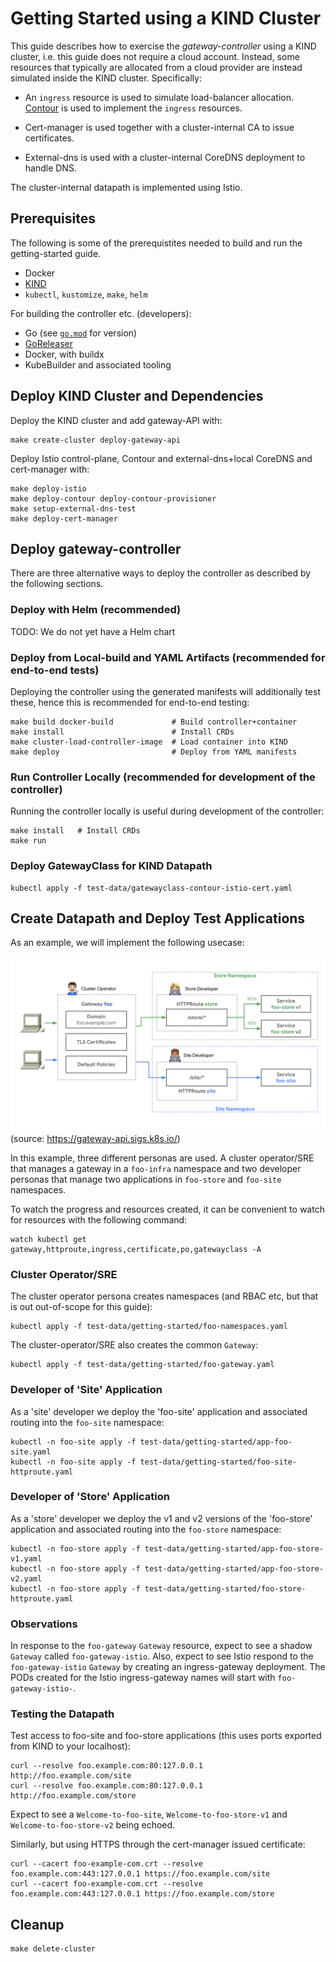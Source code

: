 # Getting Started using a KIND Cluster

This guide describes how to exercise the *gateway-controller*
using a KIND cluster, i.e. this guide does not require a cloud
account. Instead, some resources that typically are allocated from a
cloud provider are instead simulated inside the KIND
cluster. Specifically:

- An `ingress` resource is used to simulate load-balancer allocation. [Contour](https://projectcontour.io) is used to implement the `ingress` resources.

- Cert-manager is used together with a cluster-internal CA to issue certificates.

- External-dns is used with a cluster-internal CoreDNS deployment to handle DNS.

The cluster-internal datapath is implemented using Istio.

## Prerequisites

The following is some of the prerequistites needed to build and run
the getting-started guide.

- Docker
- [KIND](https://kind.sigs.k8s.io)
- `kubectl`, `kustomize`, `make`, `helm`

For building the controller etc. (developers):

- Go (see [`go.mod`](go.mod) for version)
- [GoReleaser](https://github.com/goreleaser/goreleaser)
- Docker, with buildx
- KubeBuilder and associated tooling

## Deploy KIND Cluster and Dependencies

Deploy the KIND cluster and add gateway-API with:

```
make create-cluster deploy-gateway-api
```

Deploy Istio control-plane, Contour and external-dns+local CoreDNS and
cert-manager with:

```
make deploy-istio
make deploy-contour deploy-contour-provisioner
make setup-external-dns-test
make deploy-cert-manager
```

## Deploy gateway-controller

There are three alternative ways to deploy the controller as described
by the following sections.

### Deploy with Helm (recommended)

TODO: We do not yet have a Helm chart

### Deploy from Local-build and YAML Artifacts (recommended for end-to-end tests)

Deploying the controller using the generated manifests will
additionally test these, hence this is recommended for end-to-end
testing:

```
make build docker-build             # Build controller+container
make install                        # Install CRDs
make cluster-load-controller-image  # Load container into KIND
make deploy                         # Deploy from YAML manifests
```

### Run Controller Locally (recommended for development of the controller)

Running the controller locally is useful during development of the
controller:

```
make install   # Install CRDs
make run
```

### Deploy GatewayClass for KIND Datapath

```
kubectl apply -f test-data/gatewayclass-contour-istio-cert.yaml
```

## Create Datapath and Deploy Test Applications

As an example, we will implement the following usecase:

![Gateway-API example](images/gateway-api-multi-namespace.png)
(source: https://gateway-api.sigs.k8s.io/)

In this example, three different personas are used. A cluster
operator/SRE that manages a gateway in a `foo-infra` namespace and two
developer personas that manage two applications in `foo-store` and
`foo-site` namespaces.

To watch the progress and resources created, it can be convenient to watch for
resources with the following command:

```
watch kubectl get gateway,httproute,ingress,certificate,po,gatewayclass -A
```

### Cluster Operator/SRE

The cluster operator persona creates namespaces (and RBAC etc, but
that is out out-of-scope for this guide):

```
kubectl apply -f test-data/getting-started/foo-namespaces.yaml
```

The cluster-operator/SRE also creates the common `Gateway`:

```
kubectl apply -f test-data/getting-started/foo-gateway.yaml
```

### Developer of 'Site' Application

As a 'site' developer we deploy the 'foo-site' application and associated
routing into the `foo-site` namespace:

```
kubectl -n foo-site apply -f test-data/getting-started/app-foo-site.yaml
kubectl -n foo-site apply -f test-data/getting-started/foo-site-httproute.yaml
```

### Developer of 'Store' Application

As a 'store' developer we deploy the v1 and v2 versions of the 'foo-store'
application and associated routing into the `foo-store` namespace:

```
kubectl -n foo-store apply -f test-data/getting-started/app-foo-store-v1.yaml
kubectl -n foo-store apply -f test-data/getting-started/app-foo-store-v2.yaml
kubectl -n foo-store apply -f test-data/getting-started/foo-store-httproute.yaml
```

### Observations

In response to the `foo-gateway` `Gateway` resource, expect to see a
shadow `Gateway` called `foo-gateway-istio`. Also, expect to see Istio
respond to the `foo-gateway-istio` `Gateway` by creating an
ingress-gateway deployment. The PODs created for the Istio
ingress-gateway names will start with `foo-gateway-istio-`.

### Testing the Datapath

Test access to foo-site and foo-store applications (this uses ports
exported from KIND to your localhost):

```
curl --resolve foo.example.com:80:127.0.0.1 http://foo.example.com/site
curl --resolve foo.example.com:80:127.0.0.1 http://foo.example.com/store
```

Expect to see a `Welcome-to-foo-site`, `Welcome-to-foo-store-v1` and
`Welcome-to-foo-store-v2` being echoed.

Similarly, but using HTTPS through the cert-manager issued
certificate:

```
curl --cacert foo-example-com.crt --resolve foo.example.com:443:127.0.0.1 https://foo.example.com/site
curl --cacert foo-example-com.crt --resolve foo.example.com:443:127.0.0.1 https://foo.example.com/store
```

## Cleanup

```
make delete-cluster
```
